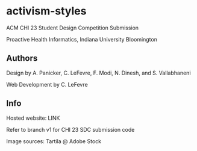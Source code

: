 # activism-styles
ACM CHI 23 Student Design Competition Submission

Proactive Health Informatics, Indiana University Bloomington

Authors
--
Design by A. Panicker, C. LeFevre, F. Modi, N. Dinesh, and S. Vallabhaneni

Web Development by C. LeFevre

Info
--
Hosted website: LINK

Refer to branch v1 for CHI 23 SDC submission code

Image sources: Tartila @ Adobe Stock

